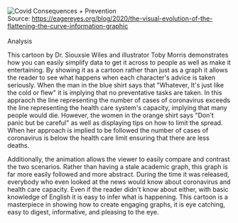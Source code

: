 ![Covid Consequences + Prevention](https://media.eagereyes.org/wp-content/uploads/2020/03/Covid-19-curves-graphic-social-v3.gif) <br>
Source: https://eagereyes.org/blog/2020/the-visual-evolution-of-the-flattening-the-curve-information-graphic <br>
<br>
Analysis
<br>

This cartoon by Dr. Siouxsie Wiles and illustrator Toby Morris demonstrates how you can easily simplify data to get it across to people as well as make it entertaining. By showing it as a cartoon rather than just as a graph it allows the reader to see what happens when each character's advice is taken seriously. When the man in the blue shirt says that "Whatever, It's just like the cold or flew" it is implying that no preventative tasks are taken. In this appraoch the line representing the number of cases of coronavirus exceeds the line representing the health care system's capacity, implying that many people would die. However, the women in the orange shirt says "Don't panic but be careful" as well as displaying tips on how to limit the spread. When her approach is implied to be followed the number of cases of coronavirus is below the health care limit ensuring that there are less deaths. 

Additionally, the animation allows the viewer to easily compare and contrast the two scenarios. Rather than having a stale academic graph, this graph is far more easily followed and more abstract. During the time it was released, everybody who even looked at the news would know about coronavirus and health care capacity. Even if the reader didn't know about either, with basic knowledge of English it is easy to infer what is happening. This cartoon is a masterpiece in showing how to create engaging graphs, it is eye catching, easy to digest, informative, and pleasing to the eye. 

